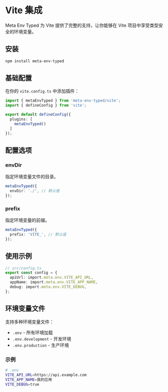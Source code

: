 # Vite 集成

Meta Env Typed 为 Vite 提供了完整的支持，让你能够在 Vite 项目中享受类型安全的环境变量。

## 安装

```bash
npm install meta-env-typed
```

## 基础配置

在你的 `vite.config.ts` 中添加插件：

```typescript
import { metaEnvTyped } from 'meta-env-typed/vite';
import { defineConfig } from 'vite';

export default defineConfig({
  plugins: [
    metaEnvTyped()
  ]
});
```

## 配置选项

### envDir

指定环境变量文件的目录。

```typescript
metaEnvTyped({
  envDir: './', // 默认值
});
```

### prefix

指定环境变量的前缀。

```typescript
metaEnvTyped({
  prefix: 'VITE_', // 默认值
});
```

## 使用示例

```typescript
// src/config.ts
export const config = {
  apiUrl: import.meta.env.VITE_API_URL,
  appName: import.meta.env.VITE_APP_NAME,
  debug: import.meta.env.VITE_DEBUG,
};
```

## 环境变量文件

支持多种环境变量文件：

- `.env` - 所有环境加载
- `.env.development` - 开发环境
- `.env.production` - 生产环境

### 示例

```bash
# .env
VITE_API_URL=https://api.example.com
VITE_APP_NAME=我的应用
VITE_DEBUG=true
```
